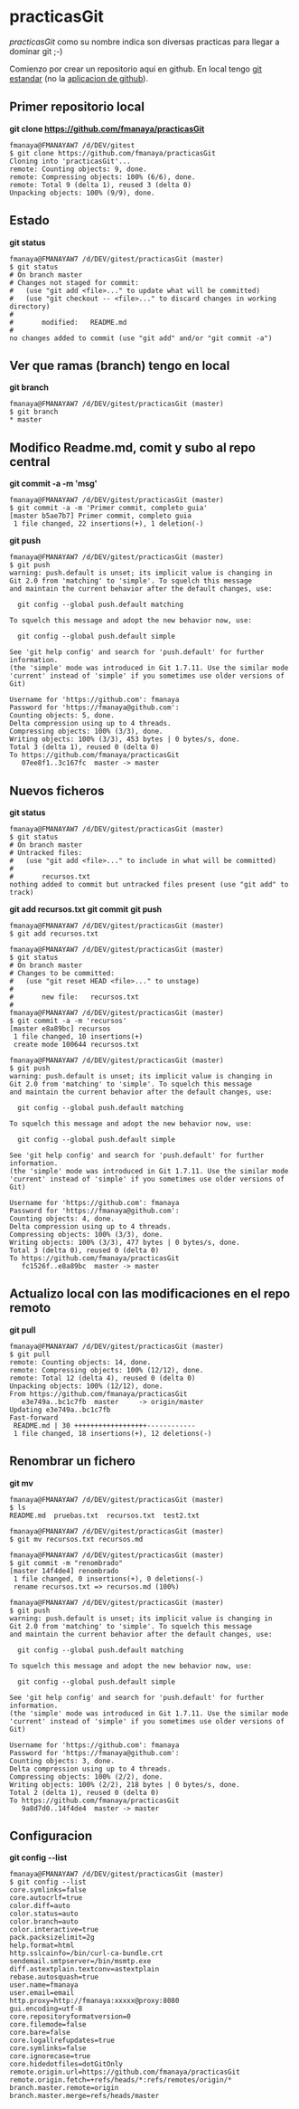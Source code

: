 practicasGit
============

*practicasGit* como su nombre indica son diversas practicas para llegar a dominar git ;-)

Comienzo por crear un repositorio aqui en github. En local tengo [git estandar](http://git-scm.com/) (no la [aplicacion de github](http://windows.github.com/)).

## Primer repositorio local

**git clone https://github.com/fmanaya/practicasGit**

	fmanaya@FMANAYAW7 /d/DEV/gitest
	$ git clone https://github.com/fmanaya/practicasGit
	Cloning into 'practicasGit'...
	remote: Counting objects: 9, done.
	remote: Compressing objects: 100% (6/6), done.
	remote: Total 9 (delta 1), reused 3 (delta 0)
	Unpacking objects: 100% (9/9), done.

## Estado

**git status**

	fmanaya@FMANAYAW7 /d/DEV/gitest/practicasGit (master)
	$ git status
	# On branch master
	# Changes not staged for commit:
	#   (use "git add <file>..." to update what will be committed)
	#   (use "git checkout -- <file>..." to discard changes in working directory)
	#
	#       modified:   README.md
	#
	no changes added to commit (use "git add" and/or "git commit -a")
	
## Ver que ramas (branch) tengo en local

**git branch**

	fmanaya@FMANAYAW7 /d/DEV/gitest/practicasGit (master)
	$ git branch
	* master

## Modifico Readme.md, comit y subo al repo central

**git commit -a -m 'msg'**

	fmanaya@FMANAYAW7 /d/DEV/gitest/practicasGit (master)
	$ git commit -a -m 'Primer commit, completo guia'
	[master b5ae7b7] Primer commit, completo guia
	 1 file changed, 22 insertions(+), 1 deletion(-)

**git push**
	
	fmanaya@FMANAYAW7 /d/DEV/gitest/practicasGit (master)
	$ git push
	warning: push.default is unset; its implicit value is changing in
	Git 2.0 from 'matching' to 'simple'. To squelch this message
	and maintain the current behavior after the default changes, use:

	  git config --global push.default matching

	To squelch this message and adopt the new behavior now, use:

	  git config --global push.default simple

	See 'git help config' and search for 'push.default' for further information.
	(the 'simple' mode was introduced in Git 1.7.11. Use the similar mode
	'current' instead of 'simple' if you sometimes use older versions of Git)

	Username for 'https://github.com': fmanaya
	Password for 'https://fmanaya@github.com':
	Counting objects: 5, done.
	Delta compression using up to 4 threads.
	Compressing objects: 100% (3/3), done.
	Writing objects: 100% (3/3), 453 bytes | 0 bytes/s, done.
	Total 3 (delta 1), reused 0 (delta 0)
	To https://github.com/fmanaya/practicasGit
	   07ee8f1..3c167fc  master -> master

## Nuevos ficheros

**git status**

	fmanaya@FMANAYAW7 /d/DEV/gitest/practicasGit (master)
	$ git status
	# On branch master
	# Untracked files:
	#   (use "git add <file>..." to include in what will be committed)
	#
	#       recursos.txt
	nothing added to commit but untracked files present (use "git add" to track)

**git add recursos.txt**
**git commit**
**git push**

	fmanaya@FMANAYAW7 /d/DEV/gitest/practicasGit (master)
	$ git add recursos.txt

	fmanaya@FMANAYAW7 /d/DEV/gitest/practicasGit (master)
	$ git status
	# On branch master
	# Changes to be committed:
	#   (use "git reset HEAD <file>..." to unstage)
	#
	#       new file:   recursos.txt
	#
	fmanaya@FMANAYAW7 /d/DEV/gitest/practicasGit (master)
	$ git commit -a -m 'recursos'
	[master e8a89bc] recursos
	 1 file changed, 10 insertions(+)
	 create mode 100644 recursos.txt	

	fmanaya@FMANAYAW7 /d/DEV/gitest/practicasGit (master)
	$ git push
	warning: push.default is unset; its implicit value is changing in
	Git 2.0 from 'matching' to 'simple'. To squelch this message
	and maintain the current behavior after the default changes, use:

	  git config --global push.default matching

	To squelch this message and adopt the new behavior now, use:

	  git config --global push.default simple

	See 'git help config' and search for 'push.default' for further information.
	(the 'simple' mode was introduced in Git 1.7.11. Use the similar mode
	'current' instead of 'simple' if you sometimes use older versions of Git)

	Username for 'https://github.com': fmanaya
	Password for 'https://fmanaya@github.com':
	Counting objects: 4, done.
	Delta compression using up to 4 threads.
	Compressing objects: 100% (3/3), done.
	Writing objects: 100% (3/3), 477 bytes | 0 bytes/s, done.
	Total 3 (delta 0), reused 0 (delta 0)
	To https://github.com/fmanaya/practicasGit
	   fc1526f..e8a89bc  master -> master
	
	
	
## Actualizo local con las modificaciones en el repo remoto

**git pull**

	fmanaya@FMANAYAW7 /d/DEV/gitest/practicasGit (master)
	$ git pull
	remote: Counting objects: 14, done.
	remote: Compressing objects: 100% (12/12), done.
	remote: Total 12 (delta 4), reused 0 (delta 0)
	Unpacking objects: 100% (12/12), done.
	From https://github.com/fmanaya/practicasGit
	   e3e749a..bc1c7fb  master     -> origin/master
	Updating e3e749a..bc1c7fb
	Fast-forward
	 README.md | 30 ++++++++++++++++++------------
	 1 file changed, 18 insertions(+), 12 deletions(-)

## Renombrar un fichero

**git mv**

	fmanaya@FMANAYAW7 /d/DEV/gitest/practicasGit (master)
	$ ls
	README.md  pruebas.txt  recursos.txt  test2.txt

	fmanaya@FMANAYAW7 /d/DEV/gitest/practicasGit (master)
	$ git mv recursos.txt recursos.md

	fmanaya@FMANAYAW7 /d/DEV/gitest/practicasGit (master)
	$ git commit -m "renombrado"
	[master 14f4de4] renombrado
	 1 file changed, 0 insertions(+), 0 deletions(-)
	 rename recursos.txt => recursos.md (100%)

	fmanaya@FMANAYAW7 /d/DEV/gitest/practicasGit (master)
	$ git push
	warning: push.default is unset; its implicit value is changing in
	Git 2.0 from 'matching' to 'simple'. To squelch this message
	and maintain the current behavior after the default changes, use:

	  git config --global push.default matching

	To squelch this message and adopt the new behavior now, use:

	  git config --global push.default simple

	See 'git help config' and search for 'push.default' for further information.
	(the 'simple' mode was introduced in Git 1.7.11. Use the similar mode
	'current' instead of 'simple' if you sometimes use older versions of Git)

	Username for 'https://github.com': fmanaya
	Password for 'https://fmanaya@github.com':
	Counting objects: 3, done.
	Delta compression using up to 4 threads.
	Compressing objects: 100% (2/2), done.
	Writing objects: 100% (2/2), 218 bytes | 0 bytes/s, done.
	Total 2 (delta 1), reused 0 (delta 0)
	To https://github.com/fmanaya/practicasGit
	   9a8d7d0..14f4de4  master -> master

## Configuracion

**git config --list**

	fmanaya@FMANAYAW7 /d/DEV/gitest/practicasGit (master)
	$ git config --list
	core.symlinks=false
	core.autocrlf=true
	color.diff=auto
	color.status=auto
	color.branch=auto
	color.interactive=true
	pack.packsizelimit=2g
	help.format=html
	http.sslcainfo=/bin/curl-ca-bundle.crt
	sendemail.smtpserver=/bin/msmtp.exe
	diff.astextplain.textconv=astextplain
	rebase.autosquash=true
	user.name=fmanaya
	user.email=email
	http.proxy=http://fmanaya:xxxxx@proxy:8080
	gui.encoding=utf-8
	core.repositoryformatversion=0
	core.filemode=false
	core.bare=false
	core.logallrefupdates=true
	core.symlinks=false
	core.ignorecase=true
	core.hidedotfiles=dotGitOnly
	remote.origin.url=https://github.com/fmanaya/practicasGit
	remote.origin.fetch=+refs/heads/*:refs/remotes/origin/*
	branch.master.remote=origin
	branch.master.merge=refs/heads/master
